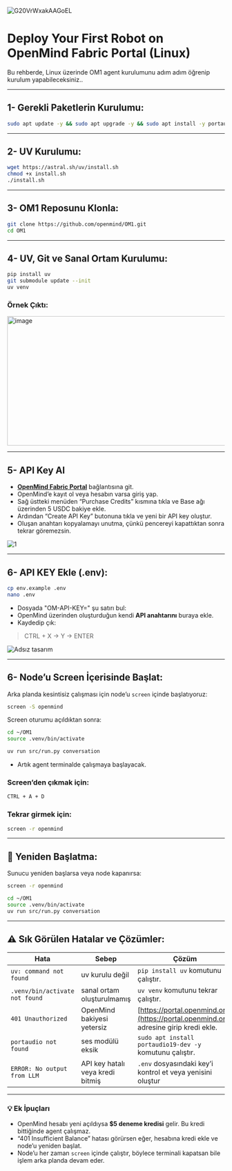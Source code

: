 ![G20VrWxakAAGoEL](https://github.com/user-attachments/assets/a492888f-10f8-4af9-9b24-5fced20d5ba3)

# Deploy Your First Robot on OpenMind Fabric Portal (Linux)

Bu rehberde, Linux üzerinde OM1 agent kurulumunu adım adım öğrenip kurulum yapabileceksiniz..

---

## 1- Gerekli Paketlerin Kurulumu:

```bash
sudo apt update -y && sudo apt upgrade -y && sudo apt install -y portaudio19-dev python3-all-dev ffmpeg alsa-utils && sudo modprobe snd-dummy
```

---

## 2- UV Kurulumu:

```bash
wget https://astral.sh/uv/install.sh
chmod +x install.sh
./install.sh
```

---

## 3- OM1 Reposunu Klonla:

```bash
git clone https://github.com/openmind/OM1.git
cd OM1
```

---

## 4- UV, Git ve Sanal Ortam Kurulumu:

```bash
pip install uv
git submodule update --init
uv venv
```

### Örnek Çıktı:
<img width="1677" height="300" alt="image" src="https://github.com/user-attachments/assets/8b9affeb-e2e0-4856-b1de-4f0e05b84ba0" />

---


## 5- API Key Al

- [**OpenMind Fabric Portal**](https://fabric.openmindnetwork.xyz) bağlantısına git.
- OpenMind’e kayıt ol veya hesabın varsa giriş yap.
- Sağ üstteki menüden “Purchase Credits” kısmına tıkla ve Base ağı üzerinden 5 USDC bakiye ekle.
- Ardından “Create API Key” butonuna tıkla ve yeni bir API key oluştur.
- Oluşan anahtarı kopyalamayı unutma, çünkü pencereyi kapattıktan sonra tekrar göremezsin.

![1](https://github.com/user-attachments/assets/238fbf73-2bd8-432d-b324-9bdb992e6bbf)

---

## 6- API KEY Ekle (.env):

```bash
cp env.example .env
nano .env
```

- Dosyada "OM-API-KEY=" şu satırı bul:
- OpenMind üzerinden oluşturduğun kendi **API anahtarını** buraya ekle.
- Kaydedip çık:
> CTRL + X → Y → ENTER

![Adsız tasarım](https://github.com/user-attachments/assets/bff474bf-e617-451e-ad2b-1888245cb5cf)

---

## 6- Node’u Screen İçerisinde Başlat:

Arka planda kesintisiz çalışması için node’u `screen` içinde başlatıyoruz:

```bash
screen -S openmind
```

Screen oturumu açıldıktan sonra:

```bash
cd ~/OM1
source .venv/bin/activate
```
```bash
uv run src/run.py conversation
```

- Artık agent terminalde çalışmaya başlayacak.

### Screen’den çıkmak için:
```bash
CTRL + A + D
```

### Tekrar girmek için:
```bash
screen -r openmind
```

---

## 🔁 Yeniden Başlatma:

Sunucu yeniden başlarsa veya node kapanırsa:

```bash
screen -r openmind
```
```bash
cd ~/OM1
source .venv/bin/activate
uv run src/run.py conversation
```

---

## ⚠️ Sık Görülen Hatalar ve Çözümler:

| Hata                           | Sebep                            | Çözüm                                                                                                |
| ------------------------------ | -------------------------------- | ---------------------------------------------------------------------------------------------------- |
| `uv: command not found`        | uv kurulu değil                  | `pip install uv` komutunu çalıştır.                                                                  |
| `.venv/bin/activate not found` | sanal ortam oluşturulmamış       | `uv venv` komutunu tekrar çalıştır.                                                                  |
| `401 Unauthorized`             | OpenMind bakiyesi yetersiz       | [https://portal.openmind.org](https://portal.openmind.org) adresine girip kredi ekle.                |
| `portaudio not found`          | ses modülü eksik                 | `sudo apt install portaudio19-dev -y`      komutunu çalıştır.                                        |
| `ERROR: No output from LLM`    | API key hatalı veya kredi bitmiş | `.env` dosyasındaki key’i kontrol et veya yenisini oluştur                                           |

---

### 💡 Ek İpuçları

* OpenMind hesabı yeni açıldıysa **$5 deneme kredisi** gelir. Bu kredi bittiğinde agent çalışmaz.
* “401 Insufficient Balance” hatası görürsen eğer, hesabına kredi ekle ve node’u yeniden başlat.
* Node’u her zaman `screen` içinde çalıştır, böylece terminali kapatsan bile işlem arka planda devam eder.
